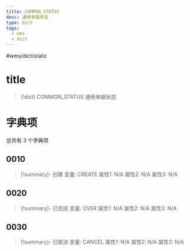 ```yaml
---
title: COMMON_STATUS
desc: 通用单据状态
type: dict
tags:
  - wms
  - dict
---
```

#wms/dict/static

# title
>[!dict] COMMON_STATUS
> 通用单据状态

# 字典项
总共有 3 个字典项
## 0010
>[!summary]- 创建
>变量: CREATE
>属性1: N/A
>属性2: N/A
>属性3: N/A

## 0020
>[!summary]- 已完成
>变量: OVER
>属性1: N/A
>属性2: N/A
>属性3: N/A

## 0030
>[!summary]- 已取消
>变量: CANCEL
>属性1: N/A
>属性2: N/A
>属性3: N/A
